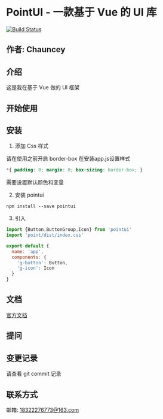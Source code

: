# PointUI -  一款基于 Vue 的 UI 库

[![Build Status](https://travis-ci.org/chaunceym/pointui.svg?branch=master)](https://travis-ci.org/chaunceym/pointui)

## 作者: Chauncey

## 介绍
这是我在基于 Vue 做的 UI 框架
## 开始使用

## 安装

1. 添加 Css 样式

请在使用之前开启 border-box
在安装app.js设置样式
```css
*{ padding: 0; margin: 0; box-sizing: border-box; }
```
需要设置默认颜色和变量

2. 安装 pointui
 
```shell script
npm install --save pointui
```

3. 引入
```javascript
import {Button,ButtonGroup,Icon} from 'pointui'
import 'point/dist/index.css'

export default {
  name: 'app',
  components: {
    'g-button': Button,
    'g-icon': Icon 
  }
}
```

## 文档

[官方文档](https://chaunceym.github.io/pointui/)

## 提问

## 变更记录

请查看 git commit 记录

## 联系方式

邮箱: 18322276773@163.com


